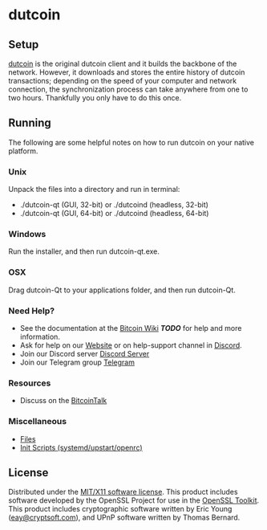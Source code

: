 dutcoin
=====================

Setup
---------------------
[dutcoin](https://www.dutcoinproject.org/dutcoin-wallets/) is the original dutcoin client and it builds the backbone of the network. However, it downloads and stores the entire history of dutcoin transactions; depending on the speed of your computer and network connection, the synchronization process can take anywhere from one to two hours. Thankfully you only have to do this once.

Running
---------------------
The following are some helpful notes on how to run dutcoin on your native platform.

### Unix

Unpack the files into a directory and run in terminal:

- ./dutcoin-qt (GUI, 32-bit) or ./dutcoind (headless, 32-bit)
- ./dutcoin-qt (GUI, 64-bit) or ./dutcoind (headless, 64-bit)

### Windows

Run the installer, and then run dutcoin-qt.exe.

### OSX

Drag dutcoin-Qt to your applications folder, and then run dutcoin-Qt.

### Need Help?

* See the documentation at the [Bitcoin Wiki](https://en.bitcoin.it/wiki/Main_Page) ***TODO***
for help and more information.
* Ask for help on our [Website](https://www.dutcoinproject.org/help-support/) or on help-support channel in [Discord](http://discordapp.com/invite/B8F7Jdv).
* Join our Discord server [Discord Server](http://discordapp.com/invite/B8F7Jdv)
* Join our Telegram group [Telegram](http://t.me/dutcoincoin )

### Resources

* Discuss on the [BitcoinTalk](https://bitcointalk.org/index.php?topic=1848351.0)

### Miscellaneous

- [Files](files.md)
- [Init Scripts (systemd/upstart/openrc)](init.md)

License
---------------------
Distributed under the [MIT/X11 software license](http://www.opensource.org/licenses/mit-license.php).
This product includes software developed by the OpenSSL Project for use in the [OpenSSL Toolkit](https://www.openssl.org/). This product includes
cryptographic software written by Eric Young ([eay@cryptsoft.com](mailto:eay@cryptsoft.com)), and UPnP software written by Thomas Bernard.
